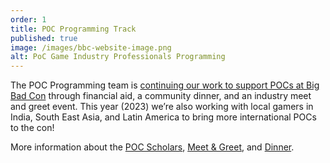 ```yaml
---
order: 1
title: POC Programming Track
published: true
image: /images/bbc-website-image.png
alt: PoC Game Industry Professionals Programming
---
```


The POC Programming team is [continuing our work to support POCs at Big Bad Con](https://www.bigbadcon.com/blog/poc-programming-at-big-bad-con-2023/) through financial aid, a community dinner, and an industry meet and greet event. This year (2023) we’re also working with local gamers in India, South East Asia, and Latin America to bring more international POCs to the con!

More information about the [POC Scholars](/poc-scholars), [Meet & Greet](/events/poc-meet-greet-2), and [Dinner](/events/poc-dinner-2).
